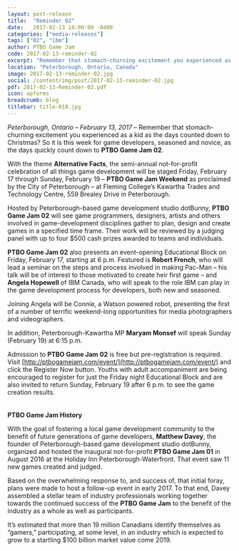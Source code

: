 ```yaml
---
layout: post-release
title:  "Reminder 02"
date:   2017-02-13 14:00:00 -0400
categories: ["media-releases"]
tags: ["02", "ibm"]
author: PTBO Game Jam
code: 2017-02-13-reminder-02
excerpt: "Remember that stomach-churning excitement you experienced as a kid as the days counted down to Christmas?"
location: "Peterborough, Ontario, Canada"
image: 2017-02-13-reminder-02.jpg
social: /content/img/post/2017-02-13-reminder-02.jpg
pdf: 2017-02-13-Reminder-02.pdf
icon: wpforms
breadcrumb: blog
titlebar: title-018.jpg
---
```

_Peterborough, Ontario – February 13, 2017_ – Remember that stomach-churning excitement you experienced as a kid as the days counted down to Christmas? So it is this week for game developers, seasoned and novice, as the days quickly count down to **PTBO Game Jam 02**. 
  
With the theme **Alternative Facts**, the semi-annual not-for-profit celebration of all things game development will be staged Friday, February 17 through Sunday, February 19 – **PTBO Game Jam Weekend** as proclaimed by the City of Peterborough – at Fleming College’s Kawartha Trades and Technology Centre, 559 Brealey Drive in Peterborough. 
  
Hosted by Peterborough-based game development studio dotBunny, **PTBO Game Jam 02** will see game programmers, designers, artists and others involved in game-development disciplines gather to plan, design and create games in a specified time frame. Their work will be reviewed by a judging panel with up to four $500 cash prizes awarded to teams and individuals.
  
**PTBO Game Jam 02** also presents an event-opening Educational Block on Friday, February 17, starting at 6 p.m. Featured is **Robert French**, who will lead a seminar on the steps and process involved in making Pac-Man – his talk will be of interest to those motivated to create heir first game – and **Angela Hopewell** of IBM Canada, who will speak to the role IBM can play in the game development process for developers, both new and seasoned. 
  
Joining Angela will be Connie, a Watson powered robot, presenting the first of a number of terrific weekend-long opportunities for media photographers and videographers.
  
In addition, Peterborough-Kawartha MP **Maryam Monsef** will speak Sunday (February 19) at 6:15 p.m.
  
Admission to **PTBO Game Jam 02** is free but pre-registration is required. Visit [http://ptbogamejam.com/event/](http://ptbogamejam.com/event/) and click the Register Now button. Youths with adult accompaniment are being encouraged to register for just the Friday night Educational Block and are also invited to return Sunday, February 19 after 6 p.m. to see the game creation results. 
<br><br><br>
**PTBO Game Jam History**  
  
With the goal of fostering a local game development community to the benefit of future generations of game developers, **Matthew Davey**, the founder of Peterborough-based game development studio dotBunny, organized and hosted the inaugural not-for-profit **PTBO Game Jam 01** in August 2016 at the Holiday Inn Peterborough-Waterfront. That event saw 11 new games created and judged. 
  
Based on the overwhelming response to, and success of, that initial foray, plans were made to host a follow-up event in early 2017. To that end, Davey assembled a stellar team of industry professionals working together towards the continued success of the **PTBO Game Jam** to the benefit of the industry as a whole as well as participants. 
  
It’s estimated that more than 19 million Canadians identify themselves as “gamers,” participating, at some level, in an industry which is expected to grow to a startling $100 billion market value come 2019.